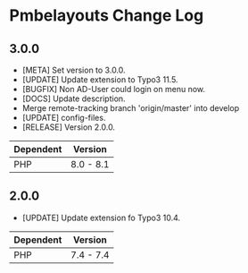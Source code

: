 # Pmbelayouts Change Log

## 3.0.0

* [META] Set version to 3.0.0.
* [UPDATE] Update extension to Typo3 11.5.
* [BUGFIX] Non AD-User could login on menu now.
* [DOCS] Update description.
* Merge remote-tracking branch 'origin/master' into develop
* [UPDATE] config-files.
* [RELEASE] Version 2.0.0.

| Dependent | Version   |
|-----------|-----------|
| PHP       | 8.0 - 8.1 |

## 2.0.0

- [UPDATE] Update extension fo Typo3 10.4.

| Dependent | Version   |
|-----------|-----------|
| PHP       | 7.4 - 7.4 |